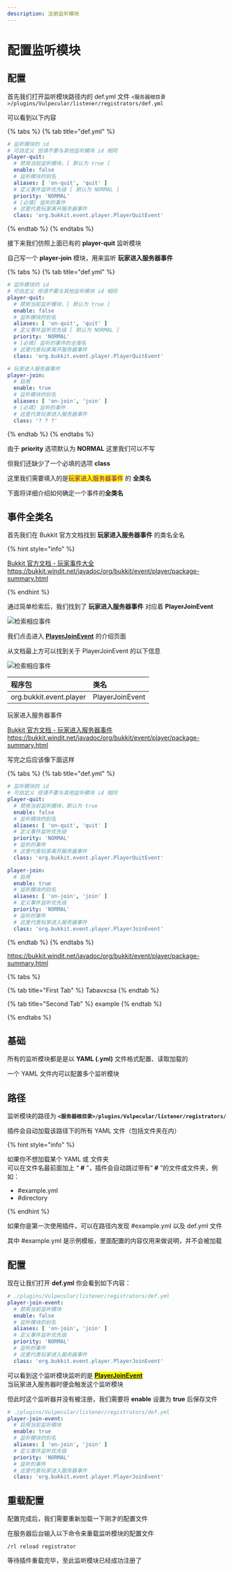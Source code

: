 ```yaml
---
description: 注册监听模块
---
```


# 配置监听模块

## 配置

首先我们打开监听模块路径内的 def.yml 文件
`<服务器根目录>/plugins/Vulpecular/listener/registrators/def.yml`

可以看到以下内容

{% tabs %}
{% tab title="def.yml" %}
```yaml
# 监听模块的 id
# 可自定义 但请不要与其他监听模块 id 相同
player-quit:
  # 禁用当前监听模块，[ 默认为 true ]
  enable: false
  # 监听模块的别名
  aliases: [ 'on-quit', 'quit' ]
  # 定义事件监听优先级 [ 默认为 NORMAL ]
  priority: 'NORMAL'
  # [必填] 监听的事件
  # 这里代表玩家离开服务器事件
  class: 'org.bukkit.event.player.PlayerQuitEvent'
```
{% endtab %}
{% endtabs %}

接下来我们仿照上面已有的 **player-quit** 监听模块

自己写一个 **player-join** 模块，用来监听 **玩家进入服务器事件**

{% tabs %}
{% tab title="def.yml" %}
```yaml
# 监听模块的 id
# 可自定义 但请不要与其他监听模块 id 相同
player-quit:
  # 禁用当前监听模块，[ 默认为 true ]
  enable: false
  # 监听模块的别名
  aliases: [ 'on-quit', 'quit' ]
  # 定义事件监听优先级 [ 默认为 NORMAL ]
  priority: 'NORMAL'
  # [必填] 监听的事件的全类名
  # 这里代表玩家离开服务器事件
  class: 'org.bukkit.event.player.PlayerQuitEvent'

# 玩家进入服务器事件
player-join:
  # 启用
  enable: true
  # 监听模块的别名
  aliases: [ 'on-join', 'join' ]
  # [必填] 监听的事件
  # 这里代表玩家进入服务器事件
  class: '? ? ?'
```
{% endtab %}
{% endtabs %}

由于 **priority** 选项默认为 **NORMAL** 这里我们可以不写

但我们还缺少了一个必填的选项 **class**

这里我们需要填入的是<mark style="color:purple;">玩家进入服务器事件</mark> 的 **全类名**

下面将详细介绍如何确定一个事件的**全类名**

## 事件全类名

首先我们在 Bukkit 官方文档找到 **玩家进入服务器事件** 的类名全名

{% hint style="info" %}

[Bukkit 官方文档 - 玩家事件大全](https://bukkit.windit.net/javadoc/org/bukkit/event/player/package-summary.html)
<https://bukkit.windit.net/javadoc/org/bukkit/event/player/package-summary.html>

{% endhint %}

通过简单检索后，我们找到了 **玩家进入服务器事件** 对应着 **PlayerJoinEvent**

![检索相应事件](../../resources/quick-start/14152432.png)

我们点击进入 [**PlayerJoinEvent**](https://bukkit.windit.net/javadoc/org/bukkit/event/player/PlayerJoinEvent.html) 的介绍页面

从文档最上方可以找到关于 PlayerJoinEvent 的以下信息

![检索相应事件](../../resources/quick-start/14153209.png)

| 程序包 | 类名 |
| :-- | :-- |
| org.bukkit.event.player | PlayerJoinEvent  |









玩家进入服务器事件

[Bukkit 官方文档 - 玩家进入服务器事件](https://bukkit.windit.net/javadoc/org/bukkit/event/player/package-summary.html)
<https://bukkit.windit.net/javadoc/org/bukkit/event/player/package-summary.html>

写完之后应该像下面这样

{% tabs %}
{% tab title="def.yml" %}
```yaml
# 监听模块的 id
# 可自定义 但请不要与其他监听模块 id 相同
player-quit:
  # 禁用当前监听模块，默认为 true
  enable: false
  # 监听模块的别名
  aliases: [ 'on-quit', 'quit' ]
  # 定义事件监听优先级
  priority: 'NORMAL'
  # 监听的事件
  # 这里代表玩家离开服务器事件
  class: 'org.bukkit.event.player.PlayerQuitEvent'

player-join:
  # 启用
  enable: true
  # 监听模块的别名
  aliases: [ 'on-join', 'join' ]
  # 定义事件监听优先级
  priority: 'NORMAL'
  # 监听的事件
  # 这里代表玩家进入服务器事件
  class: 'org.bukkit.event.player.PlayerJoinEvent'
```
{% endtab %}
{% endtabs %}




https://bukkit.windit.net/javadoc/org/bukkit/event/player/package-summary.html

{% tabs %}

{% tab title="First Tab" %}
Tabavxcsa
{% endtab %}

{% tab title="Second Tab" %}
example
{% endtab %}

{% endtabs %}



















## 基础

所有的监听模块都是是以 **YAML (.yml)** 文件格式配置、读取加载的

一个 YAML 文件内可以配置多个监听模块

## 路径

监听模块的路径为 **`<服务器根目录>/plugins/Vulpecular/listener/registrators/`**

插件会自动加载该路径下的所有 YAML 文件（包括文件夹在内）

{% hint style="info" %}

如果你不想加载某个 YAML 或 文件夹<br>
可以在文件名最前面加上 “ **#** ”，插件会自动跳过带有“ **#** ”的文件或文件夹，例如：
- #example.yml
- #directory

{% endhint %}

如果你是第一次使用插件，可以在路径内发现 #example.yml 以及 def.yml 文件

其中 #example.yml 是示例模板，里面配置的内容仅用来做说明，并不会被加载

## 配置

现在让我们打开 **def.yml** 你会看到如下内容：
```yaml
# ./plugins/Vulpecular/listener/registrators/def.yml
player-join-event:
  # 禁用当前监听模块
  enable: false
  # 监听模块的别名
  aliases: [ 'on-join', 'join' ]
  # 定义事件监听优先级
  priority: 'NORMAL'
  # 监听的事件
  # 这里代表玩家进入服务器事件
  class: 'org.bukkit.event.player.PlayerJoinEvent'
```

可以看到这个监听模块监听的是
<mark style="color:purple;">
[**PlayerJoinEvent**](https://bukkit.windit.net/javadoc/org/bukkit/event/player/PlayerJoinEvent.html)
</mark>
<br>
当玩家进入服务器时便会触发这个监听模块

但此时这个监听器并没有被注册，我们需要将 **enable** 设置为 **true** 后保存文件

```yaml
# ./plugins/Vulpecular/listener/registrators/def.yml
player-join-event:
  # 启用当前监听模块
  enable: true
  # 监听模块的别名
  aliases: [ 'on-join', 'join' ]
  # 定义事件监听优先级
  priority: 'NORMAL'
  # 监听的事件
  # 这里代表玩家进入服务器事件
  class: 'org.bukkit.event.player.PlayerJoinEvent'
```

## 重载配置

配置完成后，我们需要重新加载一下刚才的配置文件

在服务器后台输入以下命令来重载监听模块的配置文件

`
/rl reload registrator
`

等待插件重载完毕，至此监听模块已经成功注册了